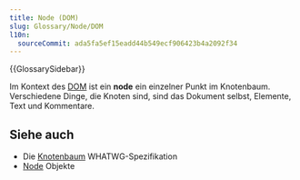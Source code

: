 ```yaml
---
title: Node (DOM)
slug: Glossary/Node/DOM
l10n:
  sourceCommit: ada5fa5ef15eadd44b549ecf906423b4a2092f34
---
```


{{GlossarySidebar}}

Im Kontext des [DOM](/de/docs/Glossary/DOM) ist ein **node** ein einzelner Punkt im Knotenbaum. Verschiedene Dinge, die Knoten sind, sind das Dokument selbst, Elemente, Text und Kommentare.

## Siehe auch

- Die [Knotenbaum](https://dom.spec.whatwg.org/#concept-node) WHATWG-Spezifikation
- [Node](/de/docs/Web/API/Node) Objekte
